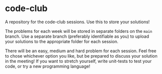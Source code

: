 # code-club
A repository for the code-club sessions. Use this to store your solutions!

The problems for each week will be stored in separate folders on the `main` branch. Use a separate branch (preferably identifiable as you) to upload your solutions to the appropriate folder for each session.

There will be an easy, medium and hard problem for each session. Feel free to chose whichever option you like, but be prepared to discuss your solution in the meeting! If you want to stretch yourself, write unit-tests to test your code, or try a new programming language!

